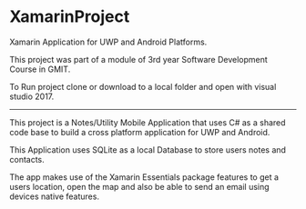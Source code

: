 # XamarinProject

Xamarin Application for UWP and Android Platforms.

This project was part of a module of 3rd year Software Development Course in GMIT.

To Run project clone or download to a local folder and open with visual studio 2017.

--------------------------------------------------------------------------------------

This project is a Notes/Utility Mobile Application that uses C# as a shared code base to build a cross platform application for UWP and Android.

This Application uses SQLite as a local Database to store users notes and contacts.

The app makes use of the Xamarin Essentials package features to get a users location, open the map and also be able to send an email using devices native features.

